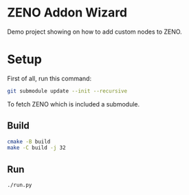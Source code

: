# ZENO Addon Wizard

Demo project showing on how to add custom nodes to ZENO.

# Setup

First of all, run this command:
```bash
git submodule update --init --recursive
```
To fetch ZENO which is included a submodule.

## Build

```bash
cmake -B build
make -C build -j 32
```

## Run

```bash
./run.py
```
